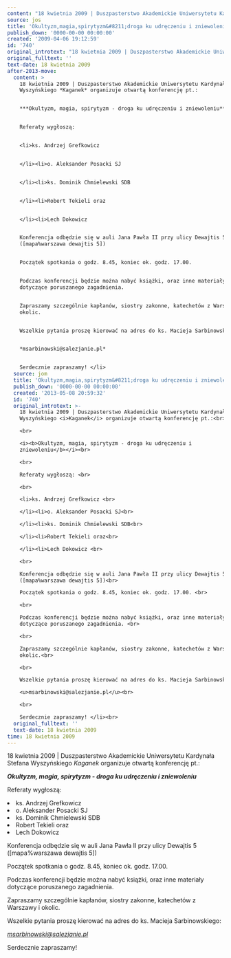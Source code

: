 ```yaml
---
content: "18 kwietnia 2009 | Duszpasterstwo Akademickie Uniwersytetu Kardynała Stefana Wyszyńskiego *Kaganek* organizuje otwartą konferencję pt.:\n\n***Okultyzm, magia, spirytyzm - droga ku udręczeniu i zniewoleniu***\n\nReferaty wygłoszą: \n\n<li>ks. Andrzej Grefkowicz \n\n</li><li>o. Aleksander Posacki SJ\n\n</li><li>ks. Dominik Chmielewski SDB\n\n</li><li>Robert Tekieli oraz\n\n</li><li>Lech Dokowicz \n\nKonferencja odbędzie się w auli Jana Pawła II przy ulicy Dewajtis 5 ([mapa%warszawa dewajtis 5])\n\nPoczątek spotkania o godz. 8.45, koniec ok. godz. 17.00. \n\nPodczas konferencji będzie można nabyć książki, oraz inne materiały dotyczące poruszanego zagadnienia. \n\nZapraszamy szczególnie kapłanów, siostry zakonne, katechetów z Warszawy i okolic.\n\nWszelkie pytania proszę kierować na adres do ks. Macieja Sarbinowskiego:\n\n*msarbinowski@salezjanie.pl*\n\nSerdecznie zapraszamy! </li>\n\n\n<!--CONTENT FROM OLD SERVER (jos before 2013): 18 kwietnia 2009 | Duszpasterstwo Akademickie Uniwersytetu Kardynała Stefana Wyszyńskiego *Kaganek* organizuje otwartą konferencję pt.:\n\r\n\n\r\n***Okultyzm, magia, spirytyzm - droga ku udręczeniu i zniewoleniu***\n\r\n\n\r\nReferaty wygłoszą: \n\r\n\n\r\n<li>ks. Andrzej Grefkowicz \n\r\n</li><li>o. Aleksander Posacki SJ\n\r\n</li><li>ks. Dominik Chmielewski SDB\n\r\n</li><li>Robert Tekieli oraz\n\r\n</li><li>Lech Dokowicz \n\r\n\n\r\nKonferencja odbędzie się w auli Jana Pawła II przy ulicy Dewajtis 5 ([mapa%warszawa dewajtis 5])\n\r\nPoczątek spotkania o godz. 8.45, koniec ok. godz. 17.00. \n\r\n\n\r\nPodczas konferencji będzie można nabyć książki, oraz inne materiały dotyczące poruszanego zagadnienia. \n\r\n\n\r\nZapraszamy szczególnie kapłanów, siostry zakonne, katechetów z Warszawy i okolic.\n\r\n\n\r\nWszelkie pytania proszę kierować na adres do ks. Macieja Sarbinowskiego:\n\r\n*msarbinowski@salezjanie.pl*\n\r\n\n\r\nSerdecznie zapraszamy! </li>\n\r\n         \n-->"
source: jos
title: 'Okultyzm,magia,spirytyzm&#8211;droga ku udręczeniu i zniewoleniu'
publish_down: '0000-00-00 00:00:00'
created: '2009-04-06 19:12:59'
id: '740'
original_introtext: "18 kwietnia 2009 | Duszpasterstwo Akademickie Uniwersytetu Kardynała Stefana Wyszyńskiego <i>Kaganek</i> organizuje otwartą konferencję pt.:<br>\r\n<br>\r\n<i><b>Okultyzm, magia, spirytyzm - droga ku udręczeniu i zniewoleniu</b></i><br>\r\n<br>\r\nReferaty wygłoszą: <br>\r\n<br>\r\n<li>ks. Andrzej Grefkowicz <br>\r\n</li><li>o. Aleksander Posacki SJ<br>\r\n</li><li>ks. Dominik Chmielewski SDB<br>\r\n</li><li>Robert Tekieli oraz<br>\r\n</li><li>Lech Dokowicz <br>\r\n<br>\r\nKonferencja odbędzie się w auli Jana Pawła II przy ulicy Dewajtis 5 ([mapa%warszawa dewajtis 5])<br>\r\nPoczątek spotkania o godz. 8.45, koniec ok. godz. 17.00. <br>\r\n<br>\r\nPodczas konferencji będzie można nabyć książki, oraz inne materiały dotyczące poruszanego zagadnienia. <br>\r\n<br>\r\nZapraszamy szczególnie kapłanów, siostry zakonne, katechetów z Warszawy i okolic.<br>\r\n<br>\r\nWszelkie pytania proszę kierować na adres do ks. Macieja Sarbinowskiego:<br>\r\n<u>msarbinowski@salezjanie.pl</u><br>\r\n<br>\r\nSerdecznie zapraszamy! </li><br>\r\n         "
original_fulltext: ''
text-date: 18 kwietnia 2009
after-2013-move:
  content: >
    18 kwietnia 2009 | Duszpasterstwo Akademickie Uniwersytetu Kardynała Stefana
    Wyszyńskiego *Kaganek* organizuje otwartą konferencję pt.:


    ***Okultyzm, magia, spirytyzm - droga ku udręczeniu i zniewoleniu***


    Referaty wygłoszą: 


    <li>ks. Andrzej Grefkowicz 


    </li><li>o. Aleksander Posacki SJ


    </li><li>ks. Dominik Chmielewski SDB


    </li><li>Robert Tekieli oraz


    </li><li>Lech Dokowicz 


    Konferencja odbędzie się w auli Jana Pawła II przy ulicy Dewajtis 5
    ([mapa%warszawa dewajtis 5])


    Początek spotkania o godz. 8.45, koniec ok. godz. 17.00. 


    Podczas konferencji będzie można nabyć książki, oraz inne materiały
    dotyczące poruszanego zagadnienia. 


    Zapraszamy szczególnie kapłanów, siostry zakonne, katechetów z Warszawy i
    okolic.


    Wszelkie pytania proszę kierować na adres do ks. Macieja Sarbinowskiego:


    *msarbinowski@salezjanie.pl*


    Serdecznie zapraszamy! </li>
  source: jom
  title: 'Okultyzm,magia,spirytyzm&#8211;droga ku udręczeniu i zniewoleniu'
  publish_down: '0000-00-00 00:00:00'
  created: '2013-05-08 20:59:32'
  id: '740'
  original_introtext: >-
    18 kwietnia 2009 | Duszpasterstwo Akademickie Uniwersytetu Kardynała Stefana
    Wyszyńskiego <i>Kaganek</i> organizuje otwartą konferencję pt.:<br>

    <br>

    <i><b>Okultyzm, magia, spirytyzm - droga ku udręczeniu i
    zniewoleniu</b></i><br>

    <br>

    Referaty wygłoszą: <br>

    <br>

    <li>ks. Andrzej Grefkowicz <br>

    </li><li>o. Aleksander Posacki SJ<br>

    </li><li>ks. Dominik Chmielewski SDB<br>

    </li><li>Robert Tekieli oraz<br>

    </li><li>Lech Dokowicz <br>

    <br>

    Konferencja odbędzie się w auli Jana Pawła II przy ulicy Dewajtis 5
    ([mapa%warszawa dewajtis 5])<br>

    Początek spotkania o godz. 8.45, koniec ok. godz. 17.00. <br>

    <br>

    Podczas konferencji będzie można nabyć książki, oraz inne materiały
    dotyczące poruszanego zagadnienia. <br>

    <br>

    Zapraszamy szczególnie kapłanów, siostry zakonne, katechetów z Warszawy i
    okolic.<br>

    <br>

    Wszelkie pytania proszę kierować na adres do ks. Macieja Sarbinowskiego:<br>

    <u>msarbinowski@salezjanie.pl</u><br>

    <br>

    Serdecznie zapraszamy! </li><br>
  original_fulltext: ''
  text-date: 18 kwietnia 2009
time: 18 kwietnia 2009
---
```

18 kwietnia 2009 | Duszpasterstwo Akademickie Uniwersytetu Kardynała Stefana Wyszyńskiego *Kaganek* organizuje otwartą konferencję pt.:

***Okultyzm, magia, spirytyzm - droga ku udręczeniu i zniewoleniu***

Referaty wygłoszą: 

<li>ks. Andrzej Grefkowicz 

</li><li>o. Aleksander Posacki SJ

</li><li>ks. Dominik Chmielewski SDB

</li><li>Robert Tekieli oraz

</li><li>Lech Dokowicz 

Konferencja odbędzie się w auli Jana Pawła II przy ulicy Dewajtis 5 ([mapa%warszawa dewajtis 5])

Początek spotkania o godz. 8.45, koniec ok. godz. 17.00. 

Podczas konferencji będzie można nabyć książki, oraz inne materiały dotyczące poruszanego zagadnienia. 

Zapraszamy szczególnie kapłanów, siostry zakonne, katechetów z Warszawy i okolic.

Wszelkie pytania proszę kierować na adres do ks. Macieja Sarbinowskiego:

*msarbinowski@salezjanie.pl*

Serdecznie zapraszamy! </li>


<!--CONTENT FROM OLD SERVER (jos before 2013): 18 kwietnia 2009 | Duszpasterstwo Akademickie Uniwersytetu Kardynała Stefana Wyszyńskiego *Kaganek* organizuje otwartą konferencję pt.:



***Okultyzm, magia, spirytyzm - droga ku udręczeniu i zniewoleniu***



Referaty wygłoszą: 



<li>ks. Andrzej Grefkowicz 

</li><li>o. Aleksander Posacki SJ

</li><li>ks. Dominik Chmielewski SDB

</li><li>Robert Tekieli oraz

</li><li>Lech Dokowicz 



Konferencja odbędzie się w auli Jana Pawła II przy ulicy Dewajtis 5 ([mapa%warszawa dewajtis 5])

Początek spotkania o godz. 8.45, koniec ok. godz. 17.00. 



Podczas konferencji będzie można nabyć książki, oraz inne materiały dotyczące poruszanego zagadnienia. 



Zapraszamy szczególnie kapłanów, siostry zakonne, katechetów z Warszawy i okolic.



Wszelkie pytania proszę kierować na adres do ks. Macieja Sarbinowskiego:

*msarbinowski@salezjanie.pl*



Serdecznie zapraszamy! </li>

         
-->

<!--{{json:{"created_date":"2009-04-06 19:12:59","publish_down":"0000-00-00 00:00:00","id":"740"}}}-->